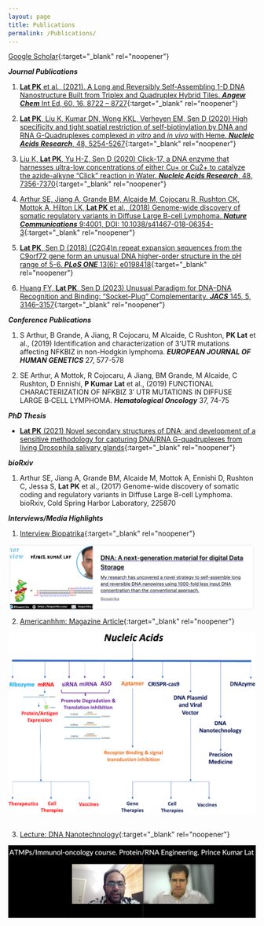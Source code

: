 ```yaml
---
layout: page
title: Publications
permalink: /Publications/
---
```

[Google Scholar](https://scholar.google.com/citations?user=JG90rZkAAAAJ&hl=en){:target="_blank" rel="noopener"}

**_Journal Publications_**

1. [**Lat PK** et al., (2021). A Long and Reversibly Self-Assembling 1-D DNA Nanostructure Built from Triplex and Quadruplex Hybrid Tiles. **_Angew Chem_** Int Ed, 60, 16, 8722 – 8727](https://onlinelibrary.wiley.com/doi/abs/10.1002/anie.202016668){:target="_blank" rel="noopener"}

2. [**Lat PK**, Liu K, Kumar DN, Wong KKL, Verheyen EM, Sen D (2020) High specificity and tight spatial restriction of self-biotinylation by DNA and RNA G-Quadruplexes complexed _in vitro_ and _in vivo_ with Heme. **_Nucleic Acids Research_**, 48, 5254-5267](https://academic.oup.com/nar/article/48/10/5254/5824605?login=false){:target="_blank" rel="noopener"}

3. [Liu K, **Lat PK**, Yu H-Z, Sen D (2020) Click-17, a DNA enzyme that harnesses ultra-low concentrations of either Cu+ or Cu2+ to catalyze the azide-alkyne “Click” reaction in Water. **_Nucleic Acids Research_**, 48, 7356-7370](https://academic.oup.com/nar/article/48/13/7356/5855639){:target="_blank" rel="noopener"}

4. [Arthur SE, Jiang A, Grande BM, Alcaide M, Cojocaru R, Rushton CK, Mottok A, Hilton LK, **Lat PK** et al., (2018) Genome-wide discovery of somatic regulatory variants in Diffuse Large B-cell Lymphoma. **_Nature Communications_** 9:4001, DOI: 10.1038/s41467-018-06354-3](https://www.nature.com/articles/s41467-018-06354-3){:target="_blank" rel="noopener"}

5. [**Lat PK**, Sen D (2018) (C2G4)n repeat expansion sequences from the C9orf72 gene form an unusual DNA higher-order structure in the pH range of 5-6. **_PLoS ONE_** 13(6): e0198418](https://journals.plos.org/plosone/article?id=10.1371/journal.pone.0198418){:target="_blank" rel="noopener"}

6. [Huang FY, **Lat PK**, Sen D (2023) Unusual Paradigm for DNA–DNA Recognition and Binding: “Socket-Plug” Complementarity. **_JACS_** 145, 5, 3146–3157](https://pubs.acs.org/doi/10.1021/jacs.2c12514){:target="_blank" rel="noopener"}


**_Conference Publications_**

1. S Arthur, B Grande, A Jiang, R Cojocaru, M Alcaide, C Rushton, **PK Lat** et al., (2019) Identification and characterization of 3'UTR mutations affecting NFKBIZ in non-Hodgkin lymphoma. **_EUROPEAN JOURNAL OF HUMAN GENETICS_**  27, 577-578

2. SE Arthur, A Mottok, R Cojocaru, A Jiang, BM Grande, M Alcaide, C Rushton, D Ennishi, **P Kumar Lat** et al., (2019) FUNCTIONAL CHARACTERIZATION OF NFKBIZ 3′ UTR MUTATIONS IN DIFFUSE LARGE B‐CELL LYMPHOMA. **_Hematological Oncology_**  37, 74-75


**_PhD Thesis_**

* [**Lat PK** (2021) Novel secondary structures of DNA; and development of a sensitive methodology for capturing DNA/RNA G-quadruplexes from living Drosophila salivary glands](https://summit.sfu.ca/item/34682){:target="_blank" rel="noopener"}


**_bioRxiv_**

1. Arthur SE, Jiang A, Grande BM, Alcaide M, Mottok A, Ennishi D, Rushton C, Jessa S, **Lat PK** et al., (2017) Genome-wide discovery of somatic coding and regulatory variants in Diffuse Large B-cell Lymphoma. bioRxiv, Cold Spring Harbor Laboratory, 225870


**_Interviews/Media Highlights_**

1. [Interview Biopatrika](https://biopatrika.com/2022/10/24/dna-a-next-generation-material-for-digital-data-storage/){:target="_blank" rel="noopener"}
<img src="/images/Screenshot 2022-10-27 at 12.35.16 PM.png" align="center"/>
<br>


2. [Americanhhm: Magazine Article](https://www.pharmafocusamerica.com/articles/advances-in-mrna-therapeutics-and-vccines){:target="_blank" rel="noopener"}
<img src="/images/Nucleic Acids.png" width="550" align="center"/>
<br>
<br>

3. [Lecture: DNA Nanotechnology](https://transcripts.gotomeeting.com/#/s/78c52387f42b7f5091dba3bbd4b80e9aba45c5d9fc4a059ca081e3007fd8afae){:target="_blank" rel="noopener"}
<img src="/images/DNA Nanotech.png" align="center"/>
                                            
                                     
